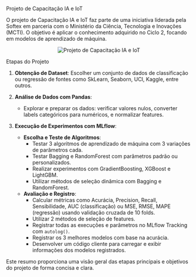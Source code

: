 Projeto de Capacitação IA e IoT

O projeto de Capacitação IA e IoT faz parte de uma iniciativa liderada pela Softex em parceria com o Ministério da Ciência, Tecnologia e Inovações (MCTI). O objetivo é aplicar o conhecimento adquirido no Ciclo 2, focando em modelos de aprendizado de máquina.

<div align="center">
    <img src="https://github.com/user-attachments/assets/9827d17c-620d-4206-934b-a1149abb75da" alt="Projeto de Capacitação IA e IoT" />
</div>

Etapas do Projeto

1. **Obtenção de Dataset**: Escolher um conjunto de dados de classificação ou regressão de fontes como SkLearn, Seaborn, UCI, Kaggle, entre outros.

2. **Análise de Dados com Pandas**:
   - Explorar e preparar os dados: verificar valores nulos, converter labels categóricos para numéricos, e normalizar features.

3. **Execução de Experimentos com MLflow**:
   - **Escolha e Teste de Algoritmos**:
     - Testar 3 algoritmos de aprendizado de máquina com 3 variações de parâmetros cada.
     - Testar Bagging e RandomForest com parâmetros padrão ou personalizados.
     - Realizar experimentos com GradientBoosting, XGBoost e LightGBM.
     - Utilizar métodos de seleção dinâmica com Bagging e RandomForest.
   - **Avaliação e Registro**:
     - Calcular métricas como Acurácia, Precision, Recall, Sensibilidade, AUC (classificação) ou MSE, RMSE, MAPE (regressão) usando validação cruzada de 10 folds.
     - Utilizar 2 métodos de seleção de features.
     - Registrar todas as execuções e parâmetros no MLflow Tracking com `autolog()`.
     - Registrar os 3 melhores modelos com base na acurácia.
     - Desenvolver um código cliente para carregar e exibir informações dos modelos registrados.

Este resumo proporciona uma visão geral das etapas principais e objetivos do projeto de forma concisa e clara.
